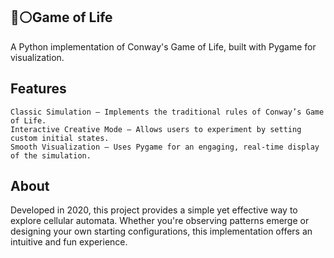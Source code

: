 ## 🔵⚪Game of Life
A Python implementation of Conway's Game of Life, built with Pygame for visualization.

## Features
    Classic Simulation – Implements the traditional rules of Conway’s Game of Life.
    Interactive Creative Mode – Allows users to experiment by setting custom initial states.
    Smooth Visualization – Uses Pygame for an engaging, real-time display of the simulation.

## About
Developed in 2020, this project provides a simple yet effective way to explore cellular automata. Whether you're observing patterns emerge or designing your own starting configurations, this implementation offers an intuitive and fun experience.